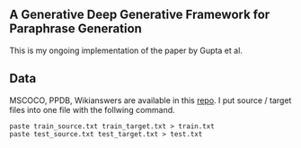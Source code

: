 ## A Generative Deep Generative Framework for Paraphrase Generation
This is my ongoing implementation of the paper by Gupta et al.

## Data
MSCOCO, PPDB, Wikianswers are available in this [repo](https://github.com/iamaaditya/neural-paraphrase-generation/tree/dev). I put source / target files into one file with the follwing command.
```
paste train_source.txt train_target.txt > train.txt
paste test_source.txt test_target.txt > test.txt
```
